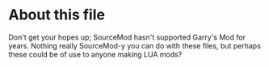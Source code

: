 # About this file
Don't get your hopes up; SourceMod hasn't supported Garry's Mod for years. Nothing really SourceMod-y you can do with these files, but perhaps these could be of use to anyone making LUA mods?